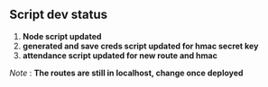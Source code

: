<h2> Script dev status</h3>

1. __Node script updated__ <br>
2. __generated and save creds script updated for hmac secret key__ <br>
3. __attendance script updated for new route and hmac__ <br>

*Note* : __The routes are still in localhost,  change once deployed__